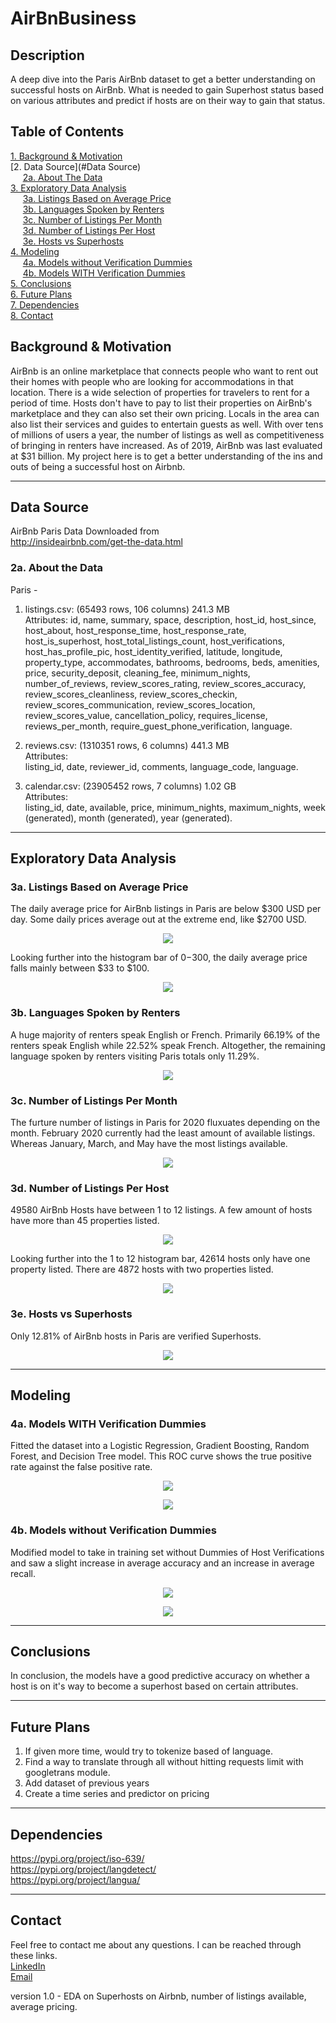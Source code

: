 # **AirBnBusiness**  
## Description  
A deep dive into the Paris AirBnb dataset to get a better understanding on successful hosts on AirBnb. What is needed to gain Superhost status based on various attributes and predict if hosts are on their way to gain that status. 

## Table of Contents
[1. Background & Motivation](#Background&Motivation)<br>
[2. Data Source](#Data Source)<br>
    &nbsp;&nbsp;&nbsp;&nbsp;&nbsp;[2a. About The Data](#data)<br>
[3. Exploratory Data Analysis](#EDA)<br>
    &nbsp;&nbsp;&nbsp;&nbsp;&nbsp;[3a. Listings Based on Average Price](#3a)<br>
    &nbsp;&nbsp;&nbsp;&nbsp;&nbsp;[3b. Languages Spoken by Renters](#3b)<br>
    &nbsp;&nbsp;&nbsp;&nbsp;&nbsp;[3c. Number of Listings Per Month](#3c)<br>
    &nbsp;&nbsp;&nbsp;&nbsp;&nbsp;[3d. Number of Listings Per Host](#3d)<br>
    &nbsp;&nbsp;&nbsp;&nbsp;&nbsp;[3e. Hosts vs Superhosts](#3e)<br>
[4. Modeling](#Modeling)<br>
    &nbsp;&nbsp;&nbsp;&nbsp;&nbsp;[4a. Models without Verification Dummies](#4a)<br>
    &nbsp;&nbsp;&nbsp;&nbsp;&nbsp;[4b. Models WITH Verification Dummies](#4b)<br>
[5. Conclusions](#Conclusions)<br>
[6. Future Plans](#FuturePlans)<br>
[7. Dependencies](#Dependencies)<br>
[8. Contact](#Contact)<br>

## <a id="Background&Motivation">Background & Motivation</a>
AirBnb is an online marketplace that connects people who want to rent out their homes with people who are looking for accommodations in that location. There is a wide selection of properties for travelers to rent for a period of time. Hosts don't have to pay to list their properties on AirBnb's marketplace and they can also set their own pricing. Locals in the area can also list their services and guides to entertain guests as well. With over tens of millions of users a year, the number of listings as well as competitiveness of bringing in renters have increased. As of 2019, AirBnb was last evaluated at $31 billion. My project here is to get a better understanding of the ins and outs of being a successful host on Airbnb. 

---
## <a id="Data Source">Data Source</a>
AirBnb Paris Data Downloaded from   
http://insideairbnb.com/get-the-data.html  

### <a id="data">2a. About the Data</a>
Paris -   
1. listings.csv: (65493 rows, 106 columns) 241.3 MB  
Attributes: 
id, name, summary, space, description, host_id, host_since, host_about, host_response_time, host_response_rate, host_is_superhost, host_total_listings_count, host_verifications, host_has_profile_pic, host_identity_verified, latitude, longitude, property_type, accommodates, bathrooms, bedrooms, beds, amenities, price, security_deposit, cleaning_fee, minimum_nights, number_of_reviews, review_scores_rating, review_scores_accuracy, review_scores_cleanliness, review_scores_checkin, review_scores_communication, review_scores_location, review_scores_value, cancellation_policy, requires_license, reviews_per_month, require_guest_phone_verification, language.
   
2. reviews.csv: (1310351 rows, 6 columns) 441.3 MB  
Attributes:  
listing_id, date, reviewer_id, comments, language_code, language.
  
3. calendar.csv: (23905452 rows, 7 columns) 1.02 GB  
Attributes:  
listing_id, date, available, price, minimum_nights, maximum_nights, week (generated), month (generated), year (generated).
 
---
## <a id="EDA">Exploratory Data Analysis</a>
### <a id="3a">3a. Listings Based on Average Price</a>
The daily average price for AirBnb listings in Paris are below $300 USD per day. Some daily prices average out at the extreme
end, like $2700 USD.
<p align="center"><img src="AirBnBusinessGraphs/1.1 Hist - Listings based on daily price.png"></p>

Looking further into the histogram bar of $0-$300, the daily average price falls mainly between $33 to $100. 
<p align="center"><img src="AirBnBusinessGraphs/1.2 Hist - Inner Listings based on daily price.png"></p>

### <a id="3b">3b. Languages Spoken by Renters</a>
A huge majority of renters speak English or French. Primarily 66.19% of the renters speak English while 22.52% speak French.
Altogether, the remaining language spoken by renters visiting Paris totals only 11.29%.
<p align="center"><img src="AirBnBusinessGraphs/2. Language Based of Renters.png"></p>

### <a id="3c">3c. Number of Listings Per Month</a>
The furture number of listings in Paris for 2020 fluxuates depending on the month. February 2020 currently had the least
amount of available listings. Whereas January, March, and May have the most listings available. 
<p align="center"><img src="AirBnBusinessGraphs/3. Number of Listings per Month.png"></p>

### <a id="3d">3d. Number of Listings Per Host</a>
49580 AirBnb Hosts have between 1 to 12 listings. A few amount of hosts have more than 45 properties listed.
<p align="center"><img src="AirBnBusinessGraphs/4.1 Number of Listings per host.png"></p>
Looking further into the 1 to 12 histogram bar, 42614 hosts only have one property listed. There are 4872 hosts with two properties listed.
<p align="center"><img src="AirBnBusinessGraphs/4.2 Inner Number of Listings per host.png"></p>

### <a id="3e">3e. Hosts vs Superhosts</a>
Only 12.81% of AirBnb hosts in Paris are verified Superhosts.
<p align="center"><img src="AirBnBusinessGraphs/5. Hist - Hosts vs Superhosts.png"></p>

---
## <a id="Modeling">Modeling</a>
### <a id="4a">4a. Models WITH Verification Dummies</a>
Fitted the dataset into a Logistic Regression, Gradient Boosting, Random Forest, and Decision Tree model. This ROC curve 
shows the true positive rate against the false positive rate.
<p align="center"><img src="AirBnBusinessGraphs/6.1 ROC curve w verification dummies.png"></p>

<p align="center"><img src="AirBnBusinessGraphs/6.1 Values from Models w verification dummies.png"></p>
 
### <a id="4b">4b. Models without Verification Dummies</a>
Modified model to take in training set without Dummies of Host Verifications and saw a slight increase in average accuracy 
and an increase in average recall.
<p align="center"><img src="AirBnBusinessGraphs/6.2 ROC curve w_o verification dummies.png"></p>

<p align="center"><img src="AirBnBusinessGraphs/6.2 Values from Models w_o verification dummies.png"></p>

---
## <a id="Conclusions">Conclusions</a>
In conclusion, the models have a good predictive accuracy on whether a host is on it's way to become a superhost based on certain attributes.

---
## <a id="FuturePlans">Future Plans</a>
1. If given more time, would try to tokenize based of language.  
2. Find a way to translate through all without hitting requests limit with googletrans module.
3. Add dataset of previous years  
4. Create a time series and predictor on pricing

---
## <a id="Dependencies">Dependencies</a>
https://pypi.org/project/iso-639/  
https://pypi.org/project/langdetect/  
https://pypi.org/project/langua/  

---
## <a id="Contact">Contact</a>
Feel free to contact me about any questions. I can be reached through these links.  
[LinkedIn](https://www.linkedin.com/in/winrichsy/)  
[Email](winrichsy@gmail.com)  
  
version 1.0 - EDA on Superhosts on Airbnb, number of listings available, average pricing. 
